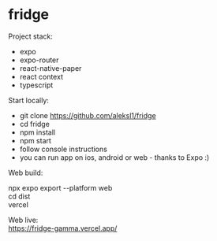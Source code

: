 # fridge

Project stack:

- expo
- expo-router
- react-native-paper
- react context
- typescript

Start locally:

- git clone https://github.com/aleksl1/fridge
- cd fridge
- npm install
- npm start
- follow console instructions
- you can run app on ios, android or web - thanks to Expo :)

Web build:

npx expo export --platform web  
cd dist  
vercel

Web live:  
https://fridge-gamma.vercel.app/
